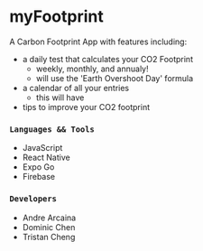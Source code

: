 # myFootprint
A Carbon Footprint App with features including:
- a daily test that calculates your CO2 Footprint
  - weekly, monthly, and annualy! 
  - will use the 'Earth Overshoot Day' formula
- a calendar of all your entries
  - this will have
- tips to improve your CO2 footprint

### ```Languages && Tools``` ###
- JavaScript
- React Native
- Expo Go
- Firebase

### ```Developers``` ###
- Andre Arcaina
- Dominic Chen
- Tristan Cheng
